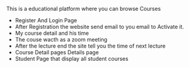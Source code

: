  This is a educational platform where you can browse Courses
- Register And Login Page
- After Registration the website send email to you email to Activate it.
- My course detail and his time
- The couse wacth as a zoom meeting
- After the lecture end the site tell you the time of next lecture
- Course Detail pages Details page
- Student Page that display all student courses

